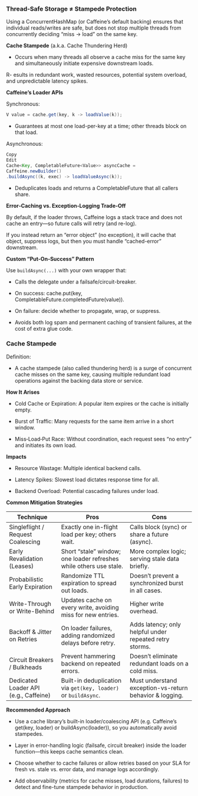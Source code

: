 ### Thread‐Safe Storage ≠ Stampede Protection

Using a ConcurrentHashMap (or Caffeine’s default backing) ensures that individual reads/writes are safe, but does not stop multiple threads from concurrently deciding “miss → load” on the same key.

**Cache Stampede** (a.k.a. Cache Thundering Herd)

- Occurs when many threads all observe a cache miss for the same key and simultaneously initiate expensive downstream loads.

R- esults in redundant work, wasted resources, potential system overload, and unpredictable latency spikes.

**Caffeine’s Loader APIs**

Synchronous:

```java
V value = cache.get(key, k -> loadValue(k));
```
- Guarantees at most one load-per-key at a time; other threads block on that load.

Asynchronous:

```java
Copy
Edit
Cache<Key, CompletableFuture<Value>> asyncCache =
Caffeine.newBuilder()
.buildAsync((k, exec) -> loadValueAsync(k));
```

- Deduplicates loads and returns a CompletableFuture that all callers share.

**Error‐Caching vs. Exception‐Logging Trade-Off**

By default, if the loader throws, Caffeine logs a stack trace and does not cache an entry—so future calls will retry (and re-log).

If you instead return an “error object” (no exception), it will cache that object, suppress logs, but then you must handle “cached-error” downstream.

**Custom “Put-On-Success” Pattern**

Use `buildAsync(...)` with your own wrapper that:

- Calls the delegate under a failsafe/circuit-breaker.

- On success: cache.put(key, CompletableFuture.completedFuture(value)).

- On failure: decide whether to propagate, wrap, or suppress.

- Avoids both log spam and permanent caching of transient failures, at the cost of extra glue code.

### Cache Stampede

Definition:
- A cache stampede (also called thundering herd) is a surge of concurrent cache misses on the same key, causing multiple redundant load operations against the backing data store or service.

**How It Arises**

- Cold Cache or Expiration:
A popular item expires or the cache is initially empty.

- Burst of Traffic:
Many requests for the same item arrive in a short window.

- Miss‐Load‐Put Race:
Without coordination, each request sees “no entry” and initiates its own load.

**Impacts**
- Resource Wastage: Multiple identical backend calls.

- Latency Spikes: Slowest load dictates response time for all.

- Backend Overload: Potential cascading failures under load.

**Common Mitigation Strategies**

| Technique                                  | Pros                                                                 | Cons                                                           |
|--------------------------------------------|----------------------------------------------------------------------|----------------------------------------------------------------|
| Singleflight / Request Coalescing          | Exactly one in-flight load per key; others wait.                     | Calls block (sync) or share a future (async).                 |
| Early Revalidation (Leases)                | Short “stale” window; one loader refreshes while others use stale.   | More complex logic; serving stale data briefly.               |
| Probabilistic Early Expiration             | Randomize TTL expiration to spread out loads.                        | Doesn’t prevent a synchronized burst in all cases.            |
| Write-Through or Write-Behind              | Updates cache on every write, avoiding miss for new entries.         | Higher write overhead.                                        |
| Backoff & Jitter on Retries                | On loader failures, adding randomized delays before retry.           | Adds latency; only helpful under repeated retry storms.       |
| Circuit Breakers / Bulkheads               | Prevent hammering backend on repeated errors.                        | Doesn’t eliminate redundant loads on a cold miss.             |
| Dedicated Loader API (e.g., Caffeine)      | Built-in deduplication via `get(key, loader)` or `buildAsync`.       | Must understand exception-vs-return behavior & logging.       |


**Recommended Approach**

- Use a cache library’s built-in loader/coalescing API (e.g. Caffeine’s get(key, loader) or buildAsync(loader)), so you automatically avoid stampedes.

- Layer in error-handling logic (failsafe, circuit breaker) inside the loader function—this keeps cache semantics clean.

- Choose whether to cache failures or allow retries based on your SLA for fresh vs. stale vs. error data, and manage logs accordingly.

- Add observability (metrics for cache misses, load durations, failures) to detect and fine-tune stampede behavior in production.

